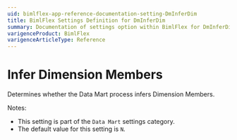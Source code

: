 ```yaml
---
uid: bimlflex-app-reference-documentation-setting-DmInferDim
title: BimlFlex Settings Definition for DmInferDim
summary: Documentation of settings option within BimlFlex for DmInferDim
varigenceProduct: BimlFlex
varigenceArticleType: Reference
---
```


# Infer Dimension Members

Determines whether the Data Mart process infers Dimension Members.

Notes:

* This setting is part of the `Data Mart` settings category.
* The default value for this setting is `N`.
